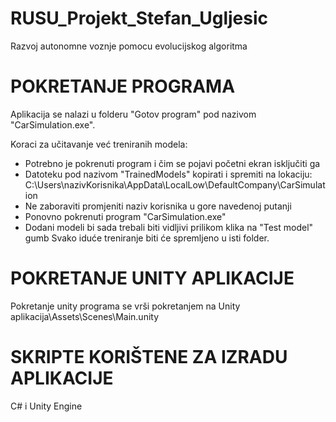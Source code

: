 # RUSU_Projekt_Stefan_Ugljesic
Razvoj autonomne voznje pomocu evolucijskog algoritma

# POKRETANJE PROGRAMA
Aplikacija se nalazi u folderu "Gotov program" pod nazivom "CarSimulation.exe". 

Koraci za učitavanje već treniranih modela:
* Potrebno je pokrenuti program i čim se pojavi početni ekran isključiti ga
* Datoteku pod nazivom "TrainedModels" kopirati i spremiti na lokaciju: C:\Users\nazivKorisnika\AppData\LocalLow\DefaultCompany\CarSimulation 
* Ne zaboraviti promjeniti naziv korisnika u gore navedenoj putanji
* Ponovno pokrenuti program "CarSimulation.exe"
* Dodani modeli bi sada trebali biti vidljivi prilikom klika na "Test model" gumb
Svako iduće treniranje biti će spremljeno u isti folder.
# POKRETANJE UNITY APLIKACIJE
Pokretanje unity programa se vrši pokretanjem na Unity aplikacija\Assets\Scenes\Main.unity
# SKRIPTE KORIŠTENE ZA IZRADU APLIKACIJE
C# i Unity Engine
